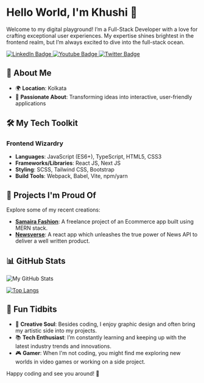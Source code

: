 # Hello World, I'm Khushi 👋

Welcome to my digital playground! I’m a Full-Stack Developer with a love for crafting exceptional user experiences. My expertise shines brightest in the frontend realm, but I’m always excited to dive into the full-stack ocean.

<div id="badges">
  <a href="https://www.linkedin.com/in/khushi-shrivastav-b82a42212/">
    <img src="https://img.shields.io/badge/LinkedIn-blue?style=for-the-badge&logo=linkedin&logoColor=white" alt="LinkedIn Badge"/>
  </a>
  <a href="your-youtube-URL">
    <img src="https://img.shields.io/badge/Instagram-red?style=for-the-badge&logo=instagram&logoColor=white" alt="Youtube Badge"/>
  </a>
  <a href="your-twitter-URL">
    <img src="https://img.shields.io/badge/X-black?style=for-the-badge&logo=X&logoColor=white" alt="Twitter Badge"/>
  </a>
</div>


## 🌟 About Me

- 🌍 **Location**: Kolkata
- 🧠 **Passionate About**: Transforming ideas into interactive, user-friendly applications

## 🛠️ My Tech Toolkit

### Frontend Wizardry
- **Languages**: JavaScript (ES6+), TypeScript, HTML5, CSS3
- **Frameworks/Libraries**: React JS, Next JS
- **Styling**: SCSS, Tailwind CSS, Bootstrap
- **Build Tools**: Webpack, Babel, Vite, npm/yarn

## 🚀 Projects I'm Proud Of

Explore some of my recent creations:

- [**Samaira Fashion**](https://github.com/khush-ee/samairafashion): A freelance project of an Ecommerce app built using MERN stack.
- [**Newsverse**](https://github.com/khush-ee/newsverse): A react app which unleashes the true power of News API to deliver a well written product.

## 📊 GitHub Stats

![My GitHub Stats](https://github-readme-stats.vercel.app/api?username=your-github-username&show_icons=true&count_private=true&hide_title=true&hide_border=true&theme=radical)

[![Top Langs](https://github-readme-stats.vercel.app/api/top-langs/?username=khush-ee)](https://github.com/anuraghazra/github-readme-stats)


## 🎨 Fun Tidbits

- 🎨 **Creative Soul**: Besides coding, I enjoy graphic design and often bring my artistic side into my projects.
- 📚 **Tech Enthusiast**: I’m constantly learning and keeping up with the latest industry trends and innovations.
- 🎮 **Gamer**: When I'm not coding, you might find me exploring new worlds in video games or working on a side project.

Happy coding and see you around! 🌟

<!--
Optional: Add a quote or personal mantra related to tech or development.
-->
